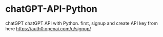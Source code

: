 # chatGPT-API-Python
chatGPT
chatGPT API with Python.
first, signup and create API key from here
https://auth0.openai.com/u/signup/
